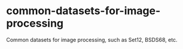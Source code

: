# common-datasets-for-image-processing
Common datasets for image processing, such as Set12, BSDS68, etc.
